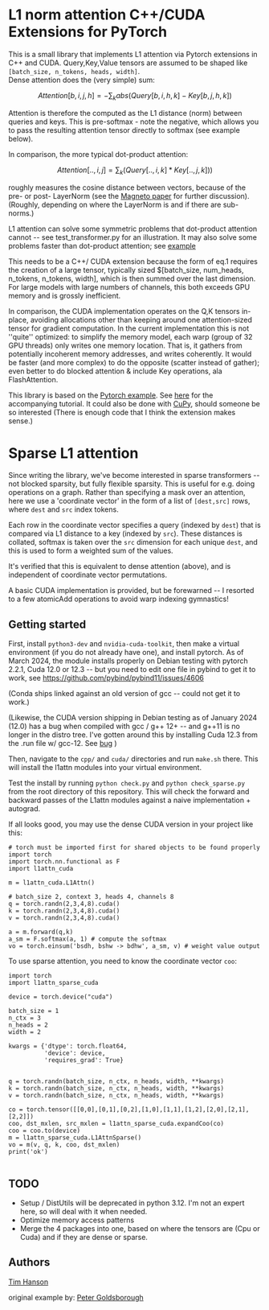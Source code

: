 # L1 norm attention C++/CUDA Extensions for PyTorch

This is a small library that implements L1 attention via Pytorch extensions in C++ and CUDA.
Query,Key,Value tensors are assumed to be shaped like `[batch_size, n_tokens, heads, width]`.  
Dense attention does the (very simple) sum: 
```math
Attention[b,i,j,h] = - \sum_k abs(Query[b,i,h,k] - Key[b,j,h,k])
```
Attention is therefore the computed as the L1 distance (norm) between queries and keys.  This is pre-softmax - note the negative, which allows you to pass the resulting attention tensor directly to softmax (see example below). 

In comparison, the more typical dot-product attention: 
```math
Attention[..,i,j] = \sum_k (Query[..,i,k] * Key[..,j,k]) ) 
```
roughly measures the cosine distance between vectors, because of the pre- or post- LayerNorm  (see the [Magneto paper](http://arxiv.org/abs/2210.06423) for further discussion).  (Roughly, depending on where the LayerNorm is and if there are sub-norms.)

L1 attention can solve some symmetric problems that dot-product attention cannot -- see test_transformer.py for an illustration.  It may also solve some problems faster than dot-product attention; see [example](http://github.com/tlh24/l1-attention/tree/main/example) 

This needs to be a C++/ CUDA extension because the form of eq.1 requires the creation of a large tensor, typically sized $[batch_size, num_heads, n_tokens, n_tokens, width], which is then summed over the last dimension.  For large models with large numbers of channels, this both exceeds GPU memory and is grossly inefficient.  

In comparison, the CUDA implementation operates on the Q,K tensors in-place, avoiding allocations other than keeping around one attention-sized tensor for gradient computation.  In the current implementation this is not ''quite'' optimized: to simplify the memory model, each warp (group of 32 GPU threads) only writes one memory location.  That is, it gathers from potentially incoherent memory addresses, and writes coherently.  It would be faster (and more complex) to do the opposite (scatter instead of gather); even better to do blocked attention & include Key operations, ala FlashAttention. 

This library is based on the [Pytorch example](https://github.com/pytorch/extension-cpp). See
[here](http://pytorch.org/tutorials/advanced/cpp_extension.html) for the accompanying tutorial.  It could also be done with [CuPy](https://cupy.dev/), should someone be so interested (There is enough code that I think the extension makes sense.)

# Sparse L1 attention

Since writing the library, we've become interested in sparse transformers -- not blocked sparsity, but fully flexible sparsity.  This is useful for e.g. doing operations on a graph.  Rather than specifying a mask over an attention, here we use a 'coordinate vector' in the form of a list of `[dest,src]` rows, where `dest` and `src` index tokens. 

Each row in the coordinate vector specifies a query (indexed by `dest`) that is compared via L1 distance to a key (indexed by `src`).  These distances is collated, softmax is taken over the `src` dimension for each unique `dest`, and this is used to form a weighted sum of the values.  

It's verified that this is equivalent to dense attention (above), and is independent of coordinate vector permutations.  

A basic CUDA implementation is provided, but be forewarned -- I resorted to a few atomicAdd operations to avoid warp indexing gymnastics!

## Getting started

First, install `python3-dev` and `nvidia-cuda-toolkit`, then make a virtual environment (if you do not already have one), and install pytorch.  As of March 2024, the module installs properly on Debian testing with pytorch 2.2.1, Cuda 12.0 or 12.3 -- but you need to edit one file in pybind to get it to work, see https://github.com/pybind/pybind11/issues/4606

(Conda ships linked against an old version of gcc -- could not get it to work.)

(Likewise, the CUDA version shipping in Debian testing as of January 2024 (12.0) has a bug when compiled with gcc / g++ 12+ -- and g++11 is no longer in the distro tree.  I've gotten around this by installing Cuda 12.3 from the .run file w/ gcc-12.  See [bug](https://github.com/pybind/pybind11/issues/4606) )


Then, navigate to the `cpp/` and `cuda/` directories and run `make.sh` there. 
This will install the l1attn modules into your virtual environment. 

Test the install by running `python check.py` and `python check_sparse.py` from the root directory of this repository. This will check the forward and backward passes of the L1attn modules against a naive implementation + autograd.  

If all looks good, you may use the dense CUDA version in your project like this: 
```
# torch must be imported first for shared objects to be found properly
import torch
import torch.nn.functional as F
import l1attn_cuda

m = l1attn_cuda.L1Attn()

# batch_size 2, context 3, heads 4, channels 8
q = torch.randn(2,3,4,8).cuda()
k = torch.randn(2,3,4,8).cuda()
v = torch.randn(2,3,4,8).cuda()

a = m.forward(q,k)
a_sm = F.softmax(a, 1) # compute the softmax
vo = torch.einsum('bsdh, bshw -> bdhw', a_sm, v) # weight value output
```
To use sparse attention, you need to know the coordinate vector `coo`: 
```
import torch
import l1attn_sparse_cuda

device = torch.device("cuda")

batch_size = 1
n_ctx = 3
n_heads = 2
width = 2

kwargs = {'dtype': torch.float64, 
          'device': device,
          'requires_grad': True}

          
q = torch.randn(batch_size, n_ctx, n_heads, width, **kwargs)
k = torch.randn(batch_size, n_ctx, n_heads, width, **kwargs)
v = torch.randn(batch_size, n_ctx, n_heads, width, **kwargs)
          
co = torch.tensor([[0,0],[0,1],[0,2],[1,0],[1,1],[1,2],[2,0],[2,1],[2,2]])
coo, dst_mxlen, src_mxlen = l1attn_sparse_cuda.expandCoo(co)
coo = coo.to(device)
m = l1attn_sparse_cuda.L1AttnSparse()
vo = m(v, q, k, coo, dst_mxlen)
print('ok')


```


## TODO
- Setup / DistUtils will be deprecated in python 3.12.  I'm not an expert here, so will deal with it when needed. 
- Optimize memory access patterns
- Merge the 4 packages into one, based on where the tensors are (Cpu or Cuda) and if they are dense or sparse.  

## Authors

[Tim Hanson](https://github.com/tlh24)

original example by:
[Peter Goldsborough](https://github.com/goldsborough)


